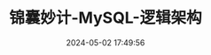 ---
title: 锦囊妙计-MySQL-逻辑架构
date: 2024-05-02 17:49:56
tags: 
  - MySQL 
categories: 
  - Interview
password: zzy   
message: 会员文档
---
